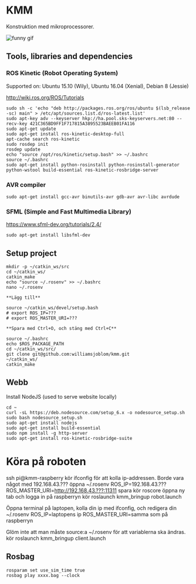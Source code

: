 # KMM
Konstruktion med mikroprocessorer.

![funny gif](https://www.outerplaces.com/images/user_upload/fail3.gif)

## Tools, libraries and dependencies
### ROS Kinetic (Robot Operating System)

Supported on: Ubuntu 15.10 (Wily), Ubuntu 16.04 (Xenial), Debian 8 (Jessie)

http://wiki.ros.org/ROS/Tutorials

```
sudo sh -c 'echo "deb http://packages.ros.org/ros/ubuntu $(lsb_release -sc) main" > /etc/apt/sources.list.d/ros-latest.list'
sudo apt-key adv --keyserver hkp://ha.pool.sks-keyservers.net:80 --recv-key 421C365BD9FF1F717815A3895523BAEEB01FA116
sudo apt-get update
sudo apt-get install ros-kinetic-desktop-full
apt-cache search ros-kinetic
sudo rosdep init
rosdep update
echo "source /opt/ros/kinetic/setup.bash" >> ~/.bashrc
source ~/.bashrc
sudo apt-get install python-rosinstall python-rosinstall-generator python-wstool build-essential ros-kinetic-rosbridge-server
```

### AVR compiler

```
sudo apt-get install gcc-avr binutils-avr gdb-avr avr-libc avrdude
```

### SFML (Simple and Fast Multimedia Library)

https://www.sfml-dev.org/tutorials/2.4/

```
sudo apt-get install libsfml-dev
```
## Setup project

```
mkdir -p ~/catkin_ws/src
cd ~/catkin_ws/
catkin_make
echo "source ~/.rosenv" >> ~/.bashrc
nano ~/.rosenv

**Lägg till**

source ~/catkin_ws/devel/setup.bash
# export ROS_IP=???
# export ROS_MASTER_URI=???

**Spara med Ctrl+O, och stäng med Ctrl+C**

source ~/.bashrc
echo $ROS_PACKAGE_PATH
cd ~/catkin_ws/src/
git clone git@github.com:williamsjoblom/kmm.git
~/catkin_ws/
catkin_make
```

## Webb
Install NodeJS (used to serve website locally)
```
cd ~
curl -sL https://deb.nodesource.com/setup_6.x -o nodesource_setup.sh
sudo bash nodesource_setup.sh
sudo apt-get install nodejs
sudo apt-get install build-essential
sudo npm install -g http-server
sudo apt-get install ros-kinetic-rosbridge-suite
```

# Köra på roboten
ssh pi@kmm-raspberry
kör ifconfig för att kolla ip-addressen. Borde vara något med 192.168.43.???
öppna ~/.rosenv
ROS_IP=192.168.43.???
ROS_MASTER_URI=http://192.168.43.???:11311
spara
kör roscore
öppna ny tab och logga in på raspberryn
kör roslaunch kmm_bringup robot.launch

Öppna terminal på laptopen, kolla din ip med ifconfig, och redigera din ~/.rosenv
ROS_IP=laptopens ip
ROS_MASTER_URI=samma som på raspberryn

Glöm inte att man måste source:a ~/.rosenv för att variablerna ska ändras.
kör roslaunch kmm_bringup client.launch

## Rosbag

```
rosparam set use_sim_time true
rosbag play xxxx.bag --clock
```
